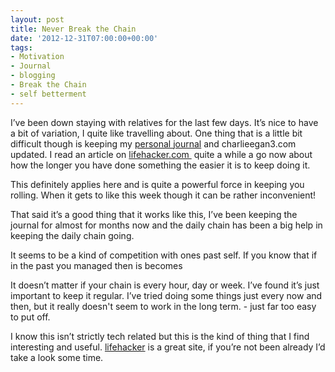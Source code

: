 ```yaml
---
layout: post
title: Never Break the Chain
date: '2012-12-31T07:00:00+00:00'
tags:
- Motivation
- Journal
- blogging
- Break the Chain
- self betterment
---
```

I’ve been down staying with relatives for the last few days. It’s nice to have a bit of variation, I quite like travelling about. One thing that is a little bit difficult though is keeping my [personal journal](http://dayoneapp.com/) and charlieegan3.com updated. I read an article on [lifehacker.com ](http://lifehacker.com/) quite a while a go now about how the longer you have done something the easier it is to keep doing it.

This definitely applies here and is quite a powerful force in keeping you rolling. When it gets to like this week though it can be rather inconvenient!

That said it’s a good thing that it works like this, I’ve been keeping the journal for almost for months now and the daily chain has been a big help in keeping the daily chain going.

It seems to be a kind of competition with ones past self. If you know that if in the past you managed then is becomes

It doesn’t matter if your chain is every hour, day or week. I’ve found it’s just important to keep it regular. I’ve tried doing some things just every now and then, but it really doesn't seem to work in the long term. - just far too easy to put off.

I know this isn’t strictly tech related but this is the kind of thing that I find interesting and useful. [lifehacker](http://lifehacker.com/) is a great site, if you’re not been already I’d take a look some time.
